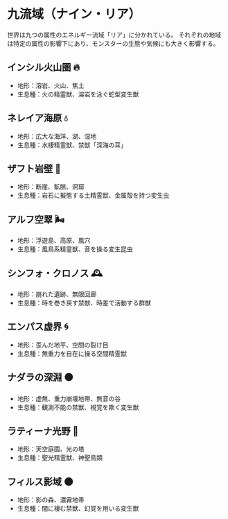 # 九流域（ナイン・リア）

世界は九つの属性のエネルギー流域「リア」に分かれている。
それぞれの地域は特定の属性の影響下にあり、モンスターの生態や気候にも大きく影響する。

## インシル火山圏 🔥
- 地形：溶岩、火山、焦土
- 生息種：火の精霊獣、溶岩を泳ぐ蛇型変生獣

## ネレイア海原 💧
- 地形：広大な海洋、湖、湿地
- 生息種：水棲精霊獣、禁獣「深海の耳」

## ザフト岩壁 🌱
- 地形：断崖、鉱脈、洞窟
- 生息種：岩石に擬態する土精霊獣、金属殻を持つ変生虫

## アルフ空翠 🌬
- 地形：浮遊島、高原、風穴
- 生息種：風鳥系精霊獣、音を操る変生昆虫

## シンフォ・クロノス 🕰
- 地形：崩れた遺跡、無限回廊
- 生息種：時を巻き戻す禁獣、時差で活動する群獣

## エンパス虚界 🌀
- 地形：歪んだ地平、空間の裂け目
- 生息種：無重力を自在に操る空間精霊獣

## ナダラの深淵 ⚫
- 地形：虚無、重力崩壊地帯、無音の谷
- 生息種：観測不能の禁獣、視覚を欺く変生獣

## ラティーナ光野 🌟
- 地形：天空庭園、光の塔
- 生息種：聖光精霊獣、神聖鳥類

## フィルス影域 🌑
- 地形：影の森、濃霧地帯
- 生息種：闇に棲む禁獣、幻覚を用いる変生獣
